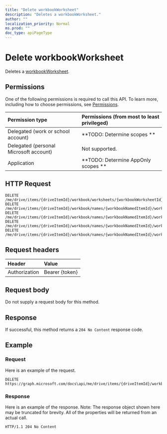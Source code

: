 ```yaml
---
title: "Delete workbookWorksheet"
description: "Deletes a workbookWorksheet."
author: ""
localization_priority: Normal
ms.prod: ""
doc_type: apiPageType
---
```


# Delete workbookWorksheet

Deletes a [workbookWorksheet](../resources/workbookworksheet.md).

## Permissions
One of the following permissions is required to call this API. To learn more, including how to choose permissions, see [Permissions](/concepts/permissions-reference.md).

|Permission type|Permissions (from most to least privileged)|
|:---|:---|
|Delegated (work or school account)|**TODO: Determine scopes **|
|Delegated (personal Microsoft account)|Not supported.|
|Application|**TODO: Determine AppOnly scopes **|

## HTTP Request
<!-- {
  "blockType": "ignored"
}
-->
``` http
DELETE /me/drive/items/{driveItemId}/workbook/worksheets/{workbookWorksheetId}
DELETE /me/drive/items/{driveItemId}/workbook/names/{workbookNamedItemId}/worksheet
DELETE /me/drive/items/{driveItemId}/workbook/names/{workbookNamedItemId}/worksheet/charts/{workbookChartId}/worksheet
DELETE /me/drive/items/{driveItemId}/workbook/names/{workbookNamedItemId}/worksheet/tables/{workbookTableId}/worksheet
DELETE /me/drive/items/{driveItemId}/workbook/names/{workbookNamedItemId}/worksheet/pivotTables/{workbookPivotTableId}/worksheet
```

## Request headers
|Header|Value|
|:---|:---|
|Authorization|Bearer {token}|

## Request body
Do not supply a request body for this method.

## Response
If successful, this method returns a `204 No Content` response code.

## Example

### Request
Here is an example of the request.
<!-- {
  "blockType": "request",
  "name": "delete_workbookworksheet"
}
-->
``` http
DELETE https://graph.microsoft.com/docs\api/me/drive/items/{driveItemId}/workbook/worksheets/{workbookWorksheetId}
```

### Response
Here is an example of the response. Note: The response object shown here may be truncated for brevity. All of the properties will be returned from an actual call.
<!-- {
  "blockType": "response",
  "truncated": true
}
-->
``` http
HTTP/1.1 204 No Content
```

